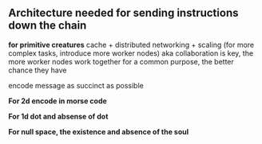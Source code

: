 ## Architecture needed for sending instructions down the chain

**for primitive creatures**
cache + distributed networking + scaling (for more complex tasks, introduce more worker nodes) aka collaboration is key, the more worker nodes work together for a common purpose, the better chance they have

encode message as succinct as possible

**For 2d encode in morse code**

**For 1d dot and absense of dot**

**For null space, the existence and absence of the soul**
